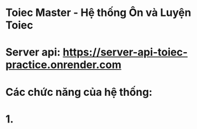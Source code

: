 # Toiec Master - Hệ thống Ôn và Luyện Toiec

# Server api: https://server-api-toiec-practice.onrender.com

# Các chức năng của hệ thống:
# 1. 

